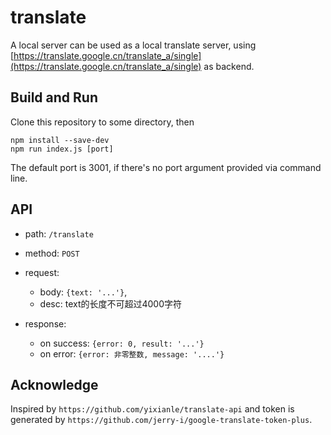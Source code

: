 translate
=========

A local server can be used as a local translate server, using [https://translate.google.cn/translate_a/single](https://translate.google.cn/translate_a/single) as backend.

Build and Run
-------------

Clone this repository to some directory, then

```
npm install --save-dev
npm run index.js [port]
```

The default port is 3001, if there's no port argument provided via command line.

API
---

+ path: `/translate`
+ method: `POST`
+ request:

    - body: `{text: '...'}`,
    - desc: text的长度不可超过4000字符

+ response:

    - on success: `{error: 0, result: '...'}`
    - on error: `{error: 非零整数, message: '....'}`

Acknowledge
-----------

Inspired by `https://github.com/yixianle/translate-api` and token is generated by `https://github.com/jerry-i/google-translate-token-plus`.
